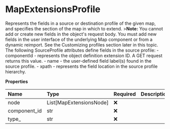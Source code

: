 # MapExtensionsProfile

Represents the fields in a source or destination profile of the given map, and specifies the section of the map in which to extend. \>**Note:** You cannot add or create new fields in the object's request body. You must add new fields in the user interface of the underlying Map component or from a dynamic reimport. See the Customizing profiles section later in this topic. The following SourceProfile attributes define fields in the source profile: - componentId - represents the object definition extension ID. A GET request returns this value. - name - the user-defined field label(s) found in the source profile. - xpath - represents the field location in the source profile hierarchy.

**Properties**

| Name         | Type                    | Required | Description |
| :----------- | :---------------------- | :------- | :---------- |
| node         | List[MapExtensionsNode] | ❌       |             |
| component_id | str                     | ❌       |             |
| type\_       | str                     | ❌       |             |

